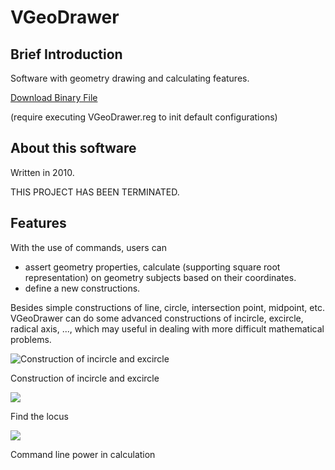 # VGeoDrawer

## Brief Introduction

Software with geometry drawing and calculating features.

[Download Binary File](https://github.com/dvtrung/vgeodrawer/releases/download/1.0/VGeoDrawer.rar)

(require executing VGeoDrawer.reg to init default configurations)

## About this software

Written in 2010.

THIS PROJECT HAS BEEN TERMINATED.

## Features

With the use of commands, users can 
- assert geometry properties, calculate (supporting square root representation) on geometry subjects based on their coordinates. 
- define a new constructions.

Besides simple constructions of line, circle, intersection point, midpoint, etc. VGeoDrawer can do some advanced constructions of incircle, excircle, radical axis, ..., which may useful in dealing with more difficult mathematical problems.

![Construction of incircle and excircle](http://3.bp.blogspot.com/-ZOLDcRpb8HM/UMAZ0neRhgI/AAAAAAAAAGI/oogIp68itjA/s1600/Untitled.png)

Construction of incircle and excircle

![](http://1.bp.blogspot.com/-3OuZMsw2HaM/UMAboxotxbI/AAAAAAAAAGQ/ucLipnbx4eU/s1600/Untitled5.png)

Find the locus

![](http://1.bp.blogspot.com/-iC--XvEChl0/UMLmdUOwyII/AAAAAAAAAIk/eQXxpgEihJY/s1600/Untitled.png)

Command line power in calculation
